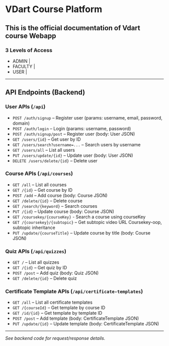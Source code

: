 # VDart Course Platform 

## This is the official documentation of Vdart course Webapp
### 3 Levels of Access
- ADMIN |
- FACULTY |
- USER   |

---

## API Endpoints (Backend)

### User APIs (`/api`)
- `POST /auth/signup` – Register user (params: username, email, password, domain)
- `POST /auth/login` – Login (params: username, password)
- `POST /auth/signup/post` – Register user (body: User JSON)
- `GET /users/{id}` – Get user by ID
- `GET /users/search?username=...` – Search users by username
- `GET /users/all` – List all users
- `PUT /users/update/{id}` – Update user (body: User JSON)
- `DELETE /users/delete/{id}` – Delete user

### Course APIs (`/api/courses`)
- `GET /all` – List all courses
- `GET /{id}` – Get course by ID
- `POST /add` – Add course (body: Course JSON)
- `GET /delete/{id}` – Delete course
- `GET /search/{keyword}` – Search courses
- `PUT /{id}` – Update course (body: Course JSON)
- `GET /coursekey/{courseKey}` - Search a course using courseKey
- `GET /{coursekey}/{subtopic}` – Get subtopic video URL Coursekey-oop, subtopic inheritance
- `PUT /update/{courseTitle}` – Update course by title (body: Course JSON)

### Quiz APIs (`/api/quizzes`)
- `GET /` – List all quizzes
- `GET /{id}` – Get quiz by ID
- `POST /post` – Add quiz (body: Quiz JSON)
- `GET /delete/{id}` – Delete quiz

### Certificate Template APIs (`/api/certificate-templates`)
- `GET /all` – List all certificate templates
- `GET /{courseId}` – Get template by course ID
- `GET /id/{id}` – Get template by template ID
- `POST /post` – Add template (body: CertificateTemplate JSON)
- `PUT /update/{id}` – Update template (body: CertificateTemplate JSON)

---

_See backend code for request/response details._

